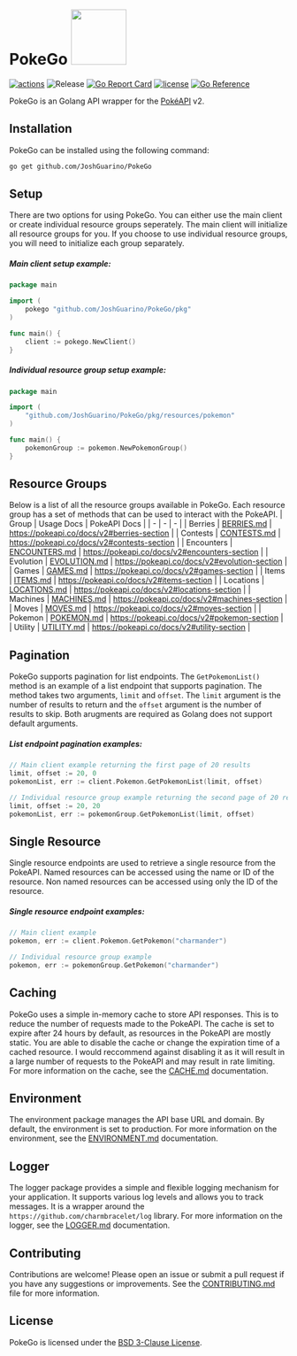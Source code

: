 # PokeGo <a href="https://pokeapi.co/api/v2/pokemon/charmander"><img src='https://veekun.com/dex/media/pokemon/global-link/4.png' height=100px/></a>

[![actions](https://github.com/JoshGuarino/PokeGo/actions/workflows/main.yml/badge.svg)](https://github.com/JoshGuarino/PokeGo/actions/workflows/main.yml)
![Release](https://img.shields.io/github/v/release/JoshGuarino/PokeGo)
[![Go Report Card](https://goreportcard.com/badge/github.com/JoshGuarino/PokeGo?style=flat)](https://goreportcard.com/report/github.com/JoshGuarino/PokeGo)
[![license](https://img.shields.io/badge/License-BSD_3--Clause-blue.svg "license")](https://github.com/JoshGuarino/PokeGo/blob/main/LICENSE)
[![Go Reference](https://pkg.go.dev/badge/github.com/JoshGuarino/PokeGo.svg)](https://pkg.go.dev/github.com/JoshGuarino/PokeGo)

PokeGo is an Golang API wrapper for the [PokéAPI](https://pokeapi.co/) v2.

## Installation

PokeGo can be installed using the following command:

```bash
go get github.com/JoshGuarino/PokeGo
```

## Setup

There are two options for using PokeGo. You can either use the main client or create individual resource groups seperately.
The main client will initialize all resource groups for you. If you choose to use individual resource groups,
you will need to initialize each group separately.

##### Main client setup example:

```go
package main

import (
    pokego "github.com/JoshGuarino/PokeGo/pkg"
)

func main() {
    client := pokego.NewClient()
}
```

##### Individual resource group setup example:

```go
package main

import (
    "github.com/JoshGuarino/PokeGo/pkg/resources/pokemon"
)

func main() {
    pokemonGroup := pokemon.NewPokemonGroup()
}
```

## Resource Groups

Below is a list of all the resource groups available in PokeGo. Each resource group has a set of methods that can be used to interact with the PokeAPI.
| Group | Usage Docs | PokeAPI Docs |
| - | - | - |
| Berries | [BERRIES.md](docs/BERRIES.md) | https://pokeapi.co/docs/v2#berries-section |
| Contests | [CONTESTS.md](docs/CONTESTS.md) | https://pokeapi.co/docs/v2#contests-section |
| Encounters | [ENCOUNTERS.md](docs/ENCOUNTERS.md) | https://pokeapi.co/docs/v2#encounters-section |
| Evolution | [EVOLUTION.md](docs/EVOLUTION.md) | https://pokeapi.co/docs/v2#evolution-section |
| Games | [GAMES.md](docs/GAMES.md) | https://pokeapi.co/docs/v2#games-section |
| Items | [ITEMS.md](docs/ITEMS.md) | https://pokeapi.co/docs/v2#items-section |
| Locations | [LOCATIONS.md](docs/LOCATIONS.md) | https://pokeapi.co/docs/v2#locations-section |
| Machines | [MACHINES.md](docs/MACHINES.md) | https://pokeapi.co/docs/v2#machines-section |
| Moves | [MOVES.md](docs/MOVES.md) | https://pokeapi.co/docs/v2#moves-section |
| Pokemon | [POKEMON.md](docs/POKEMON.md) | https://pokeapi.co/docs/v2#pokemon-section |
| Utility | [UTILITY.md](docs/UTILITY.md) | https://pokeapi.co/docs/v2#utility-section |

## Pagination

PokeGo supports pagination for list endpoints. The `GetPokemonList()` method is an example of a list endpoint that supports pagination.
The method takes two arguments, `limit` and `offset`. The `limit` argument is the number of results to return and the `offset` argument
is the number of results to skip. Both arugments are required as Golang does not support default arguments.

##### List endpoint pagination examples:

```go
// Main client example returning the first page of 20 results
limit, offset := 20, 0
pokemonList, err := client.Pokemon.GetPokemonList(limit, offset)

// Individual resource group example returning the second page of 20 results
limit, offset := 20, 20
pokemonList, err := pokemonGroup.GetPokemonList(limit, offset)
```

## Single Resource

Single resource endpoints are used to retrieve a single resource from the PokeAPI.
Named resources can be accessed using the name or ID of the resource.
Non named resources can be accessed using only the ID of the resource.

##### Single resource endpoint examples:

```go
// Main client example
pokemon, err := client.Pokemon.GetPokemon("charmander")

// Individual resource group example
pokemon, err := pokemonGroup.GetPokemon("charmander")
```

## Caching

PokeGo uses a simple in-memory cache to store API responses. This is to reduce the number of requests made to the PokeAPI.
The cache is set to expire after 24 hours by default, as resources in the PokeAPI are mostly static.
You are able to disable the cache or change the expiration time of a cached resource.
I would reccommend against disabling it as it will result in a large number of requests to the PokeAPI and may result in rate limiting.
For more information on the cache, see the [CACHE.md](docs/CACHE.md) documentation.

## Environment

The environment package manages the API base URL and domain. By default, the environment is set to production.
For more information on the environment, see the [ENVIRONMENT.md](docs/ENVIRONMENT.md) documentation.

## Logger

The logger package provides a simple and flexible logging mechanism for your application.
It supports various log levels and allows you to track messages.
It is a wrapper around the `https://github.com/charmbracelet/log` library.
For more information on the logger, see the [LOGGER.md](docs/LOGGER.md) documentation.

## Contributing

Contributions are welcome! Please open an issue or submit a pull request if you have any suggestions or improvements.
See the [CONTRIBUTING.md](docs/CONTRIBUTING.md) file for more information.

## License

PokeGo is licensed under the [BSD 3-Clause License](LICENSE).
